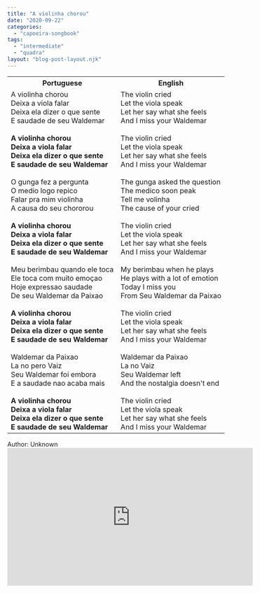 ```yaml
---
title: "A violinha chorou"
date: "2020-09-22"
categories: 
  - "capoeira-songbook"
tags: 
  - "intermediate"
  - "quadra"
layout: "blog-post-layout.njk"
---
```


<table class="capoeira-table">
    <tr class="header-row">
        <th>Portuguese</th>
        <th>English</th>
    </tr>
    <tr>
        <td>A violinha chorou<br>
        Deixa a viola falar<br>
        Deixa ela dizer o que sente<br>
        E saudade de seu Waldemar<br>
        <br>
        <strong>A violinha chorou<br>
        Deixa a viola falar<br>
        Deixa ela dizer o que sente<br>
        E saudade de seu Waldemar</strong><br>
        <br>
        O gunga fez a pergunta<br>
        O medio logo repico<br>
        Falar pra mim violinha<br>
        A causa do seu chororou<br>
        <br>
        <strong>A violinha chorou<br>
        Deixa a viola falar<br>
        Deixa ela dizer o que sente<br>
        E saudade de seu Waldemar</strong><br>
        <br>
        Meu berimbau quando ele toca<br>
        Ele toca com muito emoçao<br>
        Hoje expressao saudade<br>
        De seu Waldemar da Paixao<br>
        <br>
        <strong>A violinha chorou<br>
        Deixa a viola falar<br>
        Deixa ela dizer o que sente<br>
        E saudade de seu Waldemar</strong><br>
        <br>
        Waldemar da Paixao<br>
        La no pero Vaiz<br>
        Seu Waldemar foi embora<br>
        E a saudade nao acaba mais<br>
        <br>
        <strong>A violinha chorou<br>
        Deixa a viola falar<br>
        Deixa ela dizer o que sente<br>
        E saudade de seu Waldemar</strong></td>
        <td>The violin cried<br>
        Let the viola speak<br>
        Let her say what she feels<br>
        And I miss your Waldemar<br>
        <br>
        The violin cried<br>
        Let the viola speak<br>
        Let her say what she feels<br>
        And I miss your Waldemar<br>
        <br>
        The gunga asked the question<br>
        The medico soon peak<br>
        Tell me volinha<br>
        The cause of your cried<br>
        <br>
        The violin cried<br>
        Let the viola speak<br>
        Let her say what she feels<br>
        And I miss your Waldemar<br>
        <br>
        My berimbau when he plays<br>
        He plays with a lot of emotion<br>
        Today I miss you<br>
        From Seu Waldemar da Paixao<br>
        <br>
        The violin cried<br>
        Let the viola speak<br>
        Let her say what she feels<br>
        And I miss your Waldemar<br>
        <br>
        Waldemar da Paixao<br>
        La no Vaiz<br>
        Seu Waldemar left<br>
        And the nostalgia doesn't end<br>
        <br>
        The violin cried<br>
        Let the viola speak<br>
        Let her say what she feels<br>
        And I miss your Waldemar</td>
    </tr>
</table>

<figcaption>
Author: Unknown
</figcaption>

<iframe width="560" height="315" src="https://www.youtube.com/embed/YieoCyA802I" title="YouTube video player" frameborder="0" allow="accelerometer; autoplay; clipboard-write; encrypted-media; gyroscope; picture-in-picture" allowfullscreen></iframe>